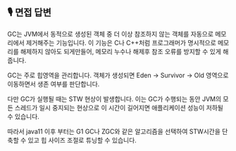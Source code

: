 ## 🎙️ 면접 답변

GC는 JVM에서 동적으로 생성된 객체 중 더 이상 참조하지 않는 객체를 자동으로 메모리에서 제거해주는 기능입니다.
이 기능은 C나 C++처럼 프로그래머가 명시적으로 메모리를 해제하지 않아도 되게만들어, 메모리 누수나 해제후 참조 오류를 방지할 수 있게 해줍니다.

GC는 주로 힙영역을 관리합니다. 객체가 생성되면 Eden → Survivor → Old 영역으로 이동하면서 생존 여부를 판단합니다.

다만 GC가 실행될 때는 STW 현상이 발생합니다. 이는 GC가 수행되는 동안 JVM의 모든 스레드가 일시 중지되는 현상으로 이 시간이 길어지면 애플리케이션 성능이 저하될 수 있습니다.

따라서 java11 이후 부터는 G1 GC나 ZGC와 같은 알고리즘을 선택하여 STW시간을 단축할 수 있고 힙 사이즈 조절로 튜닝할 수 있습니다.
